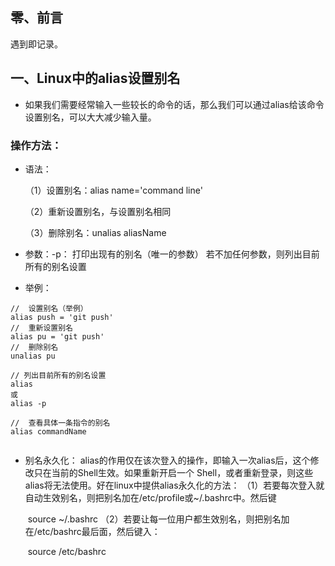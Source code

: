 ## 零、前言

遇到即记录。

## 一、Linux中的alias设置别名

- 如果我们需要经常输入一些较长的命令的话，那么我们可以通过alias给该命令设置别名，可以大大减少输入量。

### 操作方法：

- 语法：

  （1）设置别名：alias name='command line'

  （2）重新设置别名，与设置别名相同

  （3）删除别名：unalias aliasName

- 参数：-p：   打印出现有的别名（唯一的参数）
  若不加任何参数，则列出目前所有的别名设置

- 举例：

```
//	设置别名（举例）
alias push = 'git push'
//	重新设置别名
alias pu = 'git push'
//	删除别名
unalias pu

// 列出目前所有的别名设置
alias   
或
alias -p

//	查看具体一条指令的别名
alias commandName


```

- 别名永久化：
  alias的作用仅在该次登入的操作，即输入一次alias后，这个修改只在当前的Shell生效。如果重新开启一个 Shell，或者重新登录，则这些alias将无法使用。好在linux中提供alias永久化的方法：
  （1）若要每次登入就自动生效别名，则把别名加在/etc/profile或~/.bashrc中。然后键

  ​	source ~/.bashrc
  （2）若要让每一位用户都生效别名，则把别名加在/etc/bashrc最后面，然后键入：

  ​	source /etc/bashrc
